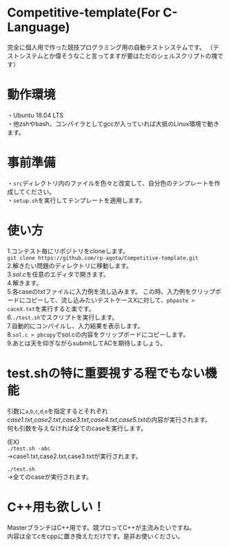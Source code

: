 # Competitive-template(For C-Language)
 完全に個人用で作った競技プログラミング用の自動テストシステムです。
（テストシステムとか偉そうなこと言ってますが要はただのシェルスクリプトの塊です）

# 動作環境
・Ubuntu 18.04 LTS  
・他zshやbash、コンパイラとしてgccが入っていれば大抵のLinux環境で動きます。  
  
# 事前準備  
・```src```ディレクトリ内のファイルを色々と改変して、自分色のテンプレートを作成してください。  
・```setup.sh```を実行してテンプレートを適用します。  
  
# 使い方
 1.コンテスト毎にリポジトリをcloneします。  
 ```git clone https://github.com/rp-agota/Competitive-template.git```  
 2.解きたい問題のディレクトリに移動します。  
 3.*sol.c*を任意のエディタで開きます。  
 4.解きます。  
 5.各caseのtxtファイルに入力例を流し込みます。  この時、入力例をクリップボードにコピーして、流し込みたいテストケースXに対して、```pbpaste > caceX.txt```を実行すると楽です。  
 6.```./test.sh```でスクリプトを実行します。  
 7.自動的にコンパイルし、入力結果を表示します。  
 8.```sol.c > pbcopy```でsol.cの内容をクリップボードにコピーします。  
 9.あとは天を仰ぎながらsubmitしてACを期待しましょう。  

# test.shの特に重要視する程でもない機能
 引数に```a```,```b```,```c```,```d```,```e```を指定するとそれぞれ*case1.txt*,*case2.txt*,*case3.txt*,*case4.txt*,*case5.txt*の内容が実行されます。  
 何も引数を与えなければ全てのcaseを実行します。  

 (EX)  
 ```./test.sh -abc```  
 →case1.txt,case2.txt,case3.txtが実行されます。  

 ```./test.sh```  
 →全てのcaseが実行されます。  
 
# C++用も欲しい！
  MasterブランチはC++用です。競プロってC++が主流みたいですね。  
  内容は全てcをcppに置き換えただけです。是非お使いください。  
